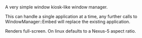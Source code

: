 A very simple window kiosk-like window manager.

This can handle a single application at a time, any further calls to
WindowManager::Embed will replace the existing application.

Renders full-screen.  On linux defaults to a Nexus-5 aspect ratio.